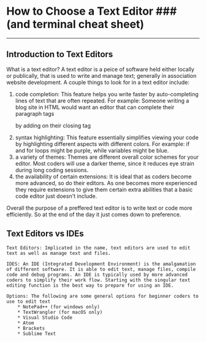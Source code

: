 # How to Choose a Text Editor ### (and terminal cheat sheet)
***

## Introduction to Text Editors  
What is a text editor? A text editor is a peice of software held either locally or publically, that is used to write and manage text; generally in association website development. A couple things to look for in a text editor include:  
 1. code completion: This feature helps you write faster by auto-completing lines of text that are often repeated. For example: Someone writing a blog site in HTML would want an editor that can complete their paragraph tags <p> by adding on their closing tag </p>
 2. syntax highlighting: This feature essentially simplifies viewing your code by highlighting different aspects with different colors. For example: if and for loops might be purple, while variables might be blue. 
 3. a variety of themes: Themes are different overall color schemes for your editor. Most coders will use a darker theme, since it reduces eye strain during long coding sessions.  
 4. the availability of certain extensions: It is ideal that as coders become more advanced, so do their editors. As one becomes more experienced they require extensions to give them certain extra abilities that a basic code editor just doesn't include. 

Overall the purpose of a preffered text editor is to write text or code more efficiently. So at the end of the day it just comes down to preference.  

## Text Editors vs IDEs
    Text Editors: Implicated in the name, text editors are used to edit text as well as manage text and files.   
    
    IDES: An IDE (Integrated Development Environment) is the amalgamation of different software. It is able to edit text, manage files, compile code and debug programs. An IDE is typically used by more advanced coders to simplify their work flow. Starting with the singular text editing function is the best way to prepare for using an IDE.    
    
    Options: The following are some general options for beginner coders to use to edit text
        * NotePad++ (for windows only)
        * TextWrangler (for macOS only)
        * Visual Studio Code
        * Atom
        * Brackets
        * Sublime Text
     
